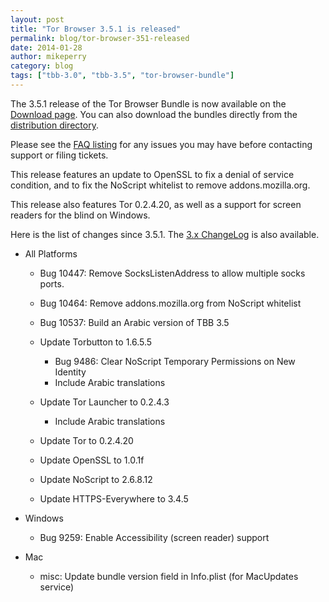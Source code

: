 ```yaml
---
layout: post
title: "Tor Browser 3.5.1 is released"
permalink: blog/tor-browser-351-released
date: 2014-01-28
author: mikeperry
category: blog
tags: ["tbb-3.0", "tbb-3.5", "tor-browser-bundle"]
---
```


The 3.5.1 release of the Tor Browser Bundle is now available on the [Download page](https://www.torproject.org/download/download-easy.html). You can also download the bundles directly from the [distribution directory](https://www.torproject.org/dist/torbrowser/3.5.1/).

Please see the [FAQ listing](https://www.torproject.org/docs/faq.html.en#TBBFlash) for any issues you may have before contacting support or filing tickets.

This release features an update to OpenSSL to fix a denial of service condition, and to fix the NoScript whitelist to remove addons.mozilla.org.

This release also features Tor 0.2.4.20, as well as a support for screen readers for the blind on Windows.

Here is the list of changes since 3.5.1. The [3.x ChangeLog](https://gitweb.torproject.org/builders/tor-browser-bundle.git/blob/refs/heads/master:/Bundle-Data/Docs/ChangeLog.txt) is also available.

- All Platforms
  - Bug 10447: Remove SocksListenAddress to allow multiple socks ports.
  - Bug 10464: Remove addons.mozilla.org from NoScript whitelist
  - Bug 10537: Build an Arabic version of TBB 3.5
  - Update Torbutton to 1.6.5.5
    - Bug 9486: Clear NoScript Temporary Permissions on New Identity
    - Include Arabic translations

  - Update Tor Launcher to 0.2.4.3
    - Include Arabic translations

  - Update Tor to 0.2.4.20
  - Update OpenSSL to 1.0.1f
  - Update NoScript to 2.6.8.12
  - Update HTTPS-Everywhere to 3.4.5

- Windows
  - Bug 9259: Enable Accessibility (screen reader) support

- Mac
  - misc: Update bundle version field in Info.plist (for MacUpdates service)

